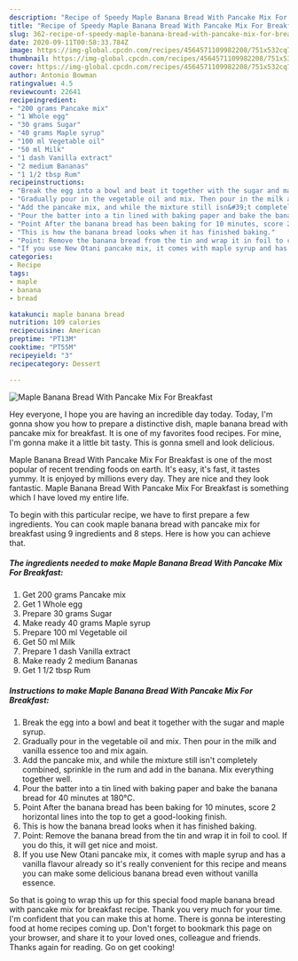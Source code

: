 ```yaml
---
description: "Recipe of Speedy Maple Banana Bread With Pancake Mix For Breakfast"
title: "Recipe of Speedy Maple Banana Bread With Pancake Mix For Breakfast"
slug: 362-recipe-of-speedy-maple-banana-bread-with-pancake-mix-for-breakfast
date: 2020-09-11T00:58:33.784Z
image: https://img-global.cpcdn.com/recipes/4564571109982208/751x532cq70/maple-banana-bread-with-pancake-mix-for-breakfast-recipe-main-photo.jpg
thumbnail: https://img-global.cpcdn.com/recipes/4564571109982208/751x532cq70/maple-banana-bread-with-pancake-mix-for-breakfast-recipe-main-photo.jpg
cover: https://img-global.cpcdn.com/recipes/4564571109982208/751x532cq70/maple-banana-bread-with-pancake-mix-for-breakfast-recipe-main-photo.jpg
author: Antonio Bowman
ratingvalue: 4.5
reviewcount: 22641
recipeingredient:
- "200 grams Pancake mix"
- "1 Whole egg"
- "30 grams Sugar"
- "40 grams Maple syrup"
- "100 ml Vegetable oil"
- "50 ml Milk"
- "1 dash Vanilla extract"
- "2 medium Bananas"
- "1 1/2 tbsp Rum"
recipeinstructions:
- "Break the egg into a bowl and beat it together with the sugar and maple syrup."
- "Gradually pour in the vegetable oil and mix. Then pour in the milk and vanilla essence too and mix again."
- "Add the pancake mix, and while the mixture still isn&#39;t completely combined, sprinkle in the rum and add in the banana. Mix everything together well."
- "Pour the batter into a tin lined with baking paper and bake the banana bread for 40 minutes at 180℃."
- "Point After the banana bread has been baking for 10 minutes, score 2 horizontal lines into the top to get a good-looking finish."
- "This is how the banana bread looks when it has finished baking."
- "Point: Remove the banana bread from the tin and wrap it in foil to cool. If you do this, it will get nice and moist."
- "If you use New Otani pancake mix, it comes with maple syrup and has a vanilla flavour already so it&#39;s really convenient for this recipe and means you can make some delicious banana bread even without vanilla essence."
categories:
- Recipe
tags:
- maple
- banana
- bread

katakunci: maple banana bread 
nutrition: 109 calories
recipecuisine: American
preptime: "PT13M"
cooktime: "PT55M"
recipeyield: "3"
recipecategory: Dessert

---
```



![Maple Banana Bread With Pancake Mix For Breakfast](https://img-global.cpcdn.com/recipes/4564571109982208/751x532cq70/maple-banana-bread-with-pancake-mix-for-breakfast-recipe-main-photo.jpg)

Hey everyone, I hope you are having an incredible day today. Today, I'm gonna show you how to prepare a distinctive dish, maple banana bread with pancake mix for breakfast. It is one of my favorites food recipes. For mine, I'm gonna make it a little bit tasty. This is gonna smell and look delicious.



Maple Banana Bread With Pancake Mix For Breakfast is one of the most popular of recent trending foods on earth. It's easy, it's fast, it tastes yummy. It is enjoyed by millions every day. They are nice and they look fantastic. Maple Banana Bread With Pancake Mix For Breakfast is something which I have loved my entire life.


To begin with this particular recipe, we have to first prepare a few ingredients. You can cook maple banana bread with pancake mix for breakfast using 9 ingredients and 8 steps. Here is how you can achieve that.

<!--inarticleads1-->

##### The ingredients needed to make Maple Banana Bread With Pancake Mix For Breakfast:

1. Get 200 grams Pancake mix
1. Get 1 Whole egg
1. Prepare 30 grams Sugar
1. Make ready 40 grams Maple syrup
1. Prepare 100 ml Vegetable oil
1. Get 50 ml Milk
1. Prepare 1 dash Vanilla extract
1. Make ready 2 medium Bananas
1. Get 1 1/2 tbsp Rum




<!--inarticleads2-->

##### Instructions to make Maple Banana Bread With Pancake Mix For Breakfast:

1. Break the egg into a bowl and beat it together with the sugar and maple syrup.
1. Gradually pour in the vegetable oil and mix. Then pour in the milk and vanilla essence too and mix again.
1. Add the pancake mix, and while the mixture still isn&#39;t completely combined, sprinkle in the rum and add in the banana. Mix everything together well.
1. Pour the batter into a tin lined with baking paper and bake the banana bread for 40 minutes at 180℃.
1. Point After the banana bread has been baking for 10 minutes, score 2 horizontal lines into the top to get a good-looking finish.
1. This is how the banana bread looks when it has finished baking.
1. Point: Remove the banana bread from the tin and wrap it in foil to cool. If you do this, it will get nice and moist.
1. If you use New Otani pancake mix, it comes with maple syrup and has a vanilla flavour already so it&#39;s really convenient for this recipe and means you can make some delicious banana bread even without vanilla essence.




So that is going to wrap this up for this special food maple banana bread with pancake mix for breakfast recipe. Thank you very much for your time. I'm confident that you can make this at home. There is gonna be interesting food at home recipes coming up. Don't forget to bookmark this page on your browser, and share it to your loved ones, colleague and friends. Thanks again for reading. Go on get cooking!

